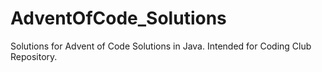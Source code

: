 # AdventOfCode_Solutions
Solutions for Advent of Code Solutions in Java. Intended for Coding Club Repository.

